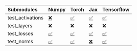| Submodules       | Numpy                                                                                                                           | Torch                                                                                                                           | Jax                                                                                                                             | Tensorflow                                                                                                                      |
|:-----------------|:--------------------------------------------------------------------------------------------------------------------------------|:--------------------------------------------------------------------------------------------------------------------------------|:--------------------------------------------------------------------------------------------------------------------------------|:--------------------------------------------------------------------------------------------------------------------------------|
| test_activations | <a href="https://github.com/unifyai/ivy/runs/7945921074?check_suite_focus=true" rel="noopener noreferrer" target="_blank">❌</a> | <a href="https://github.com/unifyai/ivy/runs/7945921369?check_suite_focus=true" rel="noopener noreferrer" target="_blank">✅</a> | <a href="https://github.com/unifyai/ivy/runs/7945921695?check_suite_focus=true" rel="noopener noreferrer" target="_blank">✅</a> | <a href="https://github.com/unifyai/ivy/runs/7945922093?check_suite_focus=true" rel="noopener noreferrer" target="_blank">✅</a> |
| test_layers      | <a href="https://github.com/unifyai/ivy/runs/7945921147?check_suite_focus=true" rel="noopener noreferrer" target="_blank">❌</a> | <a href="https://github.com/unifyai/ivy/runs/7945921448?check_suite_focus=true" rel="noopener noreferrer" target="_blank">❌</a> | <a href="https://github.com/unifyai/ivy/runs/7945921789?check_suite_focus=true" rel="noopener noreferrer" target="_blank">❌</a> | <a href="https://github.com/unifyai/ivy/runs/7945922165?check_suite_focus=true" rel="noopener noreferrer" target="_blank">❌</a> |
| test_losses      | <a href="https://github.com/unifyai/ivy/runs/7945921216?check_suite_focus=true" rel="noopener noreferrer" target="_blank">✅</a> | <a href="https://github.com/unifyai/ivy/runs/7945921519?check_suite_focus=true" rel="noopener noreferrer" target="_blank">✅</a> | <a href="https://github.com/unifyai/ivy/runs/7945921910?check_suite_focus=true" rel="noopener noreferrer" target="_blank">✅</a> | <a href="https://github.com/unifyai/ivy/runs/7945922255?check_suite_focus=true" rel="noopener noreferrer" target="_blank">✅</a> |
| test_norms       | <a href="https://github.com/unifyai/ivy/runs/7945921289?check_suite_focus=true" rel="noopener noreferrer" target="_blank">✅</a> | <a href="https://github.com/unifyai/ivy/runs/7945921610?check_suite_focus=true" rel="noopener noreferrer" target="_blank">✅</a> | <a href="https://github.com/unifyai/ivy/runs/7945922004?check_suite_focus=true" rel="noopener noreferrer" target="_blank">❌</a> | <a href="https://github.com/unifyai/ivy/runs/7945922353?check_suite_focus=true" rel="noopener noreferrer" target="_blank">✅</a> |